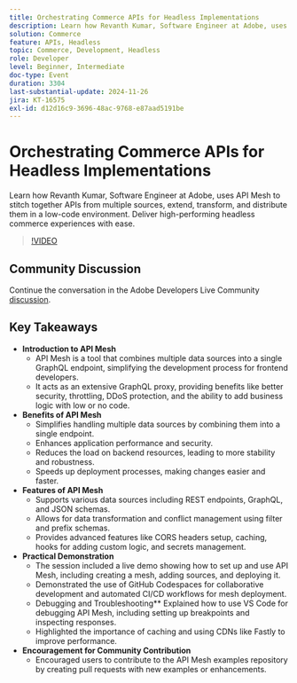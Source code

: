 ```yaml
---
title: Orchestrating Commerce APIs for Headless Implementations
description: Learn how Revanth Kumar, Software Engineer at Adobe, uses API Mesh to integrate and manage multiple data sources for high-performing headless commerce experiences, with benefits like enhanced security, performance, and simplified development.
solution: Commerce
feature: APIs, Headless
topic: Commerce, Development, Headless
role: Developer
level: Beginner, Intermediate
doc-type: Event
duration: 3304
last-substantial-update: 2024-11-26
jira: KT-16575
exl-id: d12d16c9-3696-48ac-9768-e87aad5191be
---
```

# Orchestrating Commerce APIs for Headless Implementations

Learn how Revanth Kumar, Software Engineer at Adobe, uses API Mesh to stitch together APIs from multiple sources, extend, transform, and distribute them in a low-code environment. Deliver high-performing headless commerce experiences with ease.

>[!VIDEO](https://video.tv.adobe.com/v/3440402/?learn=on&enablevpops)

## Community Discussion

Continue the conversation in the Adobe Developers Live Community [discussion](https://adobe.ly/40IDxO9).

## Key Takeaways

* **Introduction to API Mesh** 
  * API Mesh is a tool that combines multiple data sources into a single GraphQL endpoint, simplifying the development process for frontend developers.
  * It acts as an extensive GraphQL proxy, providing benefits like better security, throttling, DDoS protection, and the ability to add business logic with low or no code.
* **Benefits of API Mesh** 
  * Simplifies handling multiple data sources by combining them into a single endpoint.
  * Enhances application performance and security.
  * Reduces the load on backend resources, leading to more stability and robustness.
  * Speeds up deployment processes, making changes easier and faster.
* **Features of API Mesh** 
  * Supports various data sources including REST endpoints, GraphQL, and JSON schemas.
  * Allows for data transformation and conflict management using filter and prefix schemas.
  * Provides advanced features like CORS headers setup, caching, hooks for adding custom logic, and secrets management.
* **Practical Demonstration** 
  * The session included a live demo showing how to set up and use API Mesh, including creating a mesh, adding sources, and deploying it.
  * Demonstrated the use of GitHub Codespaces for collaborative development and automated CI/CD workflows for mesh deployment.
  * Debugging and Troubleshooting** Explained how to use VS Code for debugging API Mesh, including setting up breakpoints and inspecting responses.
  * Highlighted the importance of caching and using CDNs like Fastly to improve performance.
* **Encouragement for Community Contribution** 
  * Encouraged users to contribute to the API Mesh examples repository by creating pull requests with new examples or enhancements.
